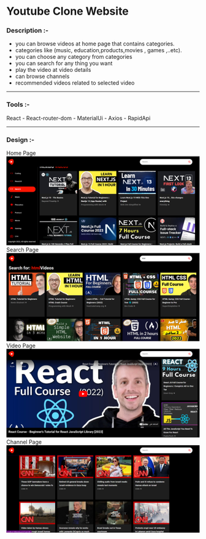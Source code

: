 # Youtube Clone Website

### Description :-

- you can browse videos at home page that contains categories.
- categories like (music, education,products,movies , games ,..etc).
- you can choose any category from categories
- you can search for any thing you want
- play the video at video details
- can browse channels
- recommended videos related to selected video 

---
### Tools :-

 React - React-router-dom - MaterialUi - Axios - RapidApi 

---
### Design :- 
Home Page
![Design for category](./public/design/category.png)
Search Page
![Design for search](./public/design/search.png)
Video Page
![Design for search](./public/design/video.png)
Channel Page
![Design for search](./public/design/channel.png)
